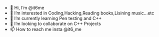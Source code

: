 - 👋 Hi, I’m @it6me
- 👀 I’m interested in Coding,Hacking,Reading books,Lisining music...etc
- 🌱 I’m currently learning Pen testing and C++
- 💞️ I’m looking to collaborate on C++ Projects
- 📫 How to reach me insta @it6_me

<!---
it6me/it6me is a ✨ special ✨ repository because its `README.md` (this file) appears on your GitHub profile.
You can click the Preview link to take a look at your changes.
--->
